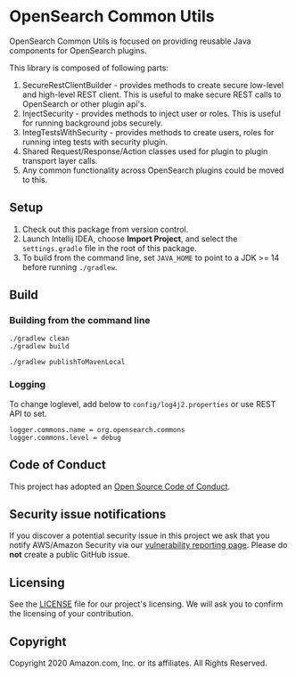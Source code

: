 # OpenSearch Common Utils 

OpenSearch Common Utils is focused on providing reusable Java components for OpenSearch plugins.

This library is composed of following parts:
1. SecureRestClientBuilder - provides methods to create secure low-level and high-level REST client. This is 
   useful to make secure REST calls to OpenSearch or other plugin api's. 
2. InjectSecurity - provides methods to inject user or roles. This is useful for running background jobs securely.
3. IntegTestsWithSecurity - provides methods to create users, roles for running integ tests with security plugin.
4. Shared Request/Response/Action classes used for plugin to plugin transport layer calls.
5. Any common functionality across OpenSearch plugins could be moved to this.


## Setup

1. Check out this package from version control.
1. Launch Intellij IDEA, choose **Import Project**, and select the `settings.gradle` file in the root of this package. 
1. To build from the command line, set `JAVA_HOME` to point to a JDK >= 14 before running `./gradlew`.


## Build

### Building from the command line
```
./gradlew clean
./gradlew build 

./gradlew publishToMavenLocal
```

### Logging

To change loglevel, add below to `config/log4j2.properties` or use REST API to set.
```
logger.commons.name = org.opensearch.commons
logger.commons.level = debug
```

## Code of Conduct

This project has adopted an [Open Source Code of Conduct](https://opendistro.github.io/for-elasticsearch/codeofconduct.html).


## Security issue notifications

If you discover a potential security issue in this project we ask that you notify AWS/Amazon Security via our [vulnerability reporting page](http://aws.amazon.com/security/vulnerability-reporting/). Please do **not** create a public GitHub issue.


## Licensing

See the [LICENSE](./LICENSE.txt) file for our project's licensing. We will ask you to confirm the licensing of your contribution.


## Copyright

Copyright 2020 Amazon.com, Inc. or its affiliates. All Rights Reserved.